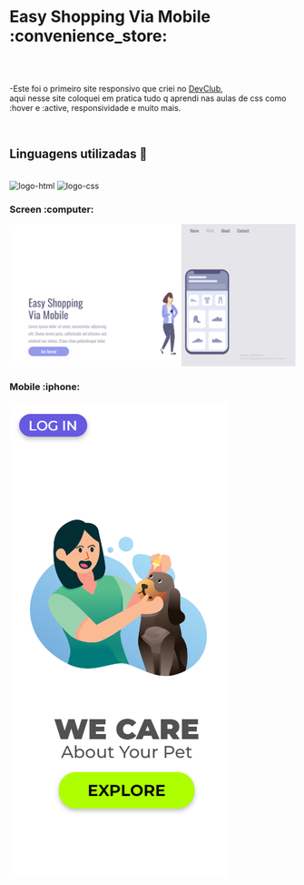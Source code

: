 <h1>Easy Shopping Via Mobile :convenience_store: </h1>
<br>
<br>
<p>-Este foi o primeiro site responsivo que criei no <a href="https://rodolfomori.com.br/devclub/">DevClub</a>,<br> aqui nesse site coloquei em pratica tudo q aprendi nas aulas de css como :hover e :active, responsividade e muito mais.</p>
<br>
<h2>Linguagens utilizadas 🚀</h2>
<br>
<img src="https://img.shields.io/badge/HTML5-E34F26?style=for-the-badge&logo=html5&logoColor=white" alt="logo-html">
<img src="https://img.shields.io/badge/CSS3-1572B6?style=for-the-badge&logo=css3&logoColor=white" alt="logo-css">
<br>
<h3>Screen :computer:</h3>
<img src="https://github.com/mathrusso99/projeto-responsivo-2/blob/main/assets/pc-3.png?raw=true" alt="site-image">
<br>
<h3>Mobile :iphone:</h3>
<img src="https://github.com/mathrusso99/projeto-responsivo-1/blob/main/assets/mobile-1.png?raw=true alt="mobile-image">
